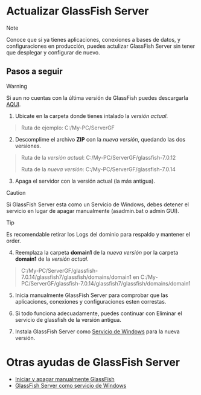 # Actualizar GlassFish Server
> [!NOTE]
> Conoce que si ya tienes aplicaciones, conexiones a bases de datos, y configuraciones en producción, puedes actulizar GlassFish Server sin tener que desplegar y configurar de nuevo.

## Pasos a seguir 
> [!WARNING]
> Si aun no cuentas con la última versión de GlassFish puedes descargarla [AQUI](https://glassfish.org/download.html).
1. Ubicate en la carpeta donde tienes intalado la *versión actual*.
> Ruta de ejemplo: C:/My-PC/ServerGF
2. Descomplime el archivo **ZIP** con la *nueva versión*, quedando las dos versiones.
> Ruta de la *versión actual*: C:/My-PC/ServerGF/glassfish-7.0.12
> 
> Ruta de la *nueva versión*: C:/My-PC/ServerGF/glassfish-7.0.14
3. Apaga el servidor con la versión actual (la más antigua).
> [!CAUTION]
> Si GlassFish Server esta como un Servicio de Windows, debes detener el servicio en lugar de apagar manualmente (asadmin.bat o admin GUI).

> [!TIP]
> Es recomendable retirar los Logs del dominio para respaldo y mantener el order.
4. Reemplaza la carpeta **domain1** de la *nueva versión* por la carpeta **domain1** de la *versión actual*.   
> C:/My-PC/ServerGF/glassfish-7.0.14/glassfish7/glassfish/domains/domain1 en C:/My-PC/ServerGF/glassfish-7.0.14/glassfish7/glassfish/domains/domain1
5. Inicia manualmente GlassFish Server para comprobar que las aplicaciones, conexiones y configuraciones esten correstas.

6. Si todo funciona adecuadamente, puedes continuar con Eliminar el servicio de glassfish de la versión antigua.
 
7. Instala GlassFish Server como [Servicio de Windows](https://github.com/Isaacrgz/Glassfish-as-a-Windows-Service/blob/main/README.md) para la nueva versión.

# Otras ayudas de GlassFish Server
   - [Iniciar y apagar manualmente GlassFish](https://github.com/Isaacrgz/Start-Glassfish/blob/main/README.md)
   - [GlassFish Server como servicio de Windows](https://github.com/Isaacrgz/Glassfish-as-a-Windows-Service/blob/main/README.md)
